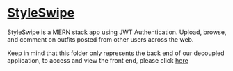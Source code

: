 # [StyleSwipe](https://style-swipe.netlify.app)

StyleSwipe is a MERN stack app using JWT Authentication. Upload, browse, and comment on outfits posted from other users across the web.

Keep in mind that this folder only represents the back end of our decoupled application, to access and view the front end, please click [here](https://github.com/korycfitz/styleSwipe-front-end)